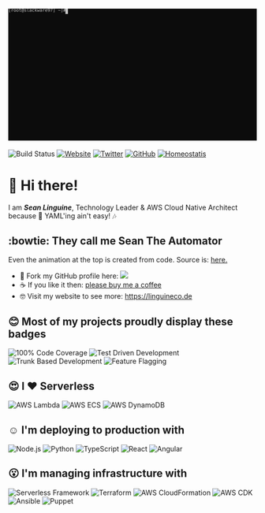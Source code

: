 ![LinguineCode BBS](assets/terminal.svg)

![Build Status](https://img.shields.io/static/v1?&label=master&message=passing&color=green)
[![Website](https://img.shields.io/website?label=https%3A%2F%2Flinguineco.de&url=https%3A%2F%2Flinguineco.de)](https://linguineco.de)
[![Twitter](https://img.shields.io/twitter/follow/LinguineCode?style=social)](https://twitter.com/intent/follow?screen_name=LinguineCode)
[![GitHub](https://img.shields.io/github/followers/LinguineCode?style=social)](https://github.com/LinguineCode)
[![Homeostatis](https://img.shields.io/static/v1?label=Homeostasis%20is%20at&message=99%&color=critical)](https://media.giphy.com/media/tsdtnxbNsA8Wk/giphy.gif)

# :wave: Hi there!

I am **_Sean Linguine_**, Technology Leader & AWS Cloud Native Architect because :microphone: YAML'ing ain't easy! :notes:

## :bowtie: They call me Sean The Automator

Even the animation at the top is created from code. Source is: [here.](scripts/linguine.sh)

  * :fork_and_knife: Fork my GitHub profile here: [![](https://img.shields.io/github/forks/LinguineCode/LinguineCode?style=social)](https://github.com/LinguineCode/LinguineCode/fork)
  * :coffee: If you like it then: [please buy me a coffee](https://www.buymeacoffee.com/linguinecode)
  * :nerd_face: Visit my website to see more: https://linguineco.de

## :blush: Most of my projects proudly display these badges

![100% Code Coverage](https://img.shields.io/static/v1?&label=Code%20Coverage&message=100%&color=green)
![Test Driven Development](https://img.shields.io/badge/Test%20Driven%20Development-blue)
![Trunk Based Development](https://img.shields.io/badge/Trunk%20Based%20Development-blue)
![Feature Flagging](https://img.shields.io/badge/Feature%20Toggling-blue)


## :heart_eyes: I :heart: Serverless

![AWS Lambda](https://img.shields.io/static/v1?label=AWS%20Lambda&message=Serverless%20Functions&color=orange&logo=awslambda&logoColor=orange)
![AWS ECS](https://img.shields.io/static/v1?label=AWS%20ECS%20Fargate&message=Serverless%20Docker&color=orange&logo=awsfargate&logoColor=orange)
![AWS DynamoDB](https://img.shields.io/static/v1?label=AWS%20DynamoDB&message=Serverless%20Database&color=orange&logo=amazondynamodb&logoColor=orange)


## :relaxed: I'm deploying to production with

![Node.js](https://img.shields.io/badge/node.js-339933?style=for-the-badge&logo=node.js&logoColor=white)
![Python](https://img.shields.io/badge/python-3776AB?style=for-the-badge&logo=python&logoColor=white)
![TypeScript](https://img.shields.io/badge/typescript-3178C6?style=for-the-badge&logo=typescript&logoColor=white)
![React](https://img.shields.io/badge/react-61DAFB?style=for-the-badge&logo=react&logoColor=white)
![Angular](https://img.shields.io/badge/angular-DD0031?style=for-the-badge&logo=angular&logoColor=white)

## :open_mouth: I'm managing infrastructure with

![Serverless Framework](https://img.shields.io/badge/Serverless%20Framework-FD5750?style=for-the-badge&logo=serverless&logoColor=white)
![Terraform](https://img.shields.io/badge/Terraform-7B42BC?style=for-the-badge&logo=terraform&logoColor=white)
![AWS CloudFormation](https://img.shields.io/badge/CloudFormation-orange?style=for-the-badge&logo=amazon%20aws&logoColor=white)
![AWS CDK](https://img.shields.io/badge/CDK-orange?style=for-the-badge&logo=amazon%20aws&logoColor=white)
![Ansible](https://img.shields.io/badge/Ansible-EE0000?style=for-the-badge&logo=ansible&logoColor=white)
![Puppet](https://img.shields.io/badge/Puppet-FFAE1A?style=for-the-badge&logo=Puppet&logoColor=white)
